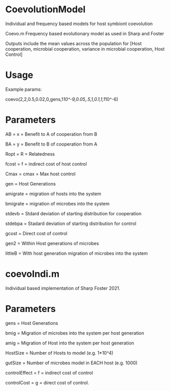 # CoevolutionModel
Individual and frequency based models for host symbiont coevolution

Coevo.m
Frequency based evolutionary model as used in Sharp and Foster

Outputs include the mean values across the population for
[Host cooperation, microbial cooperation, variance in microbial cooperation, Host Control]


# Usage
Example params:

coevo(2,2,0.5,0.02,0,gens,1*10^-9,0.05,.5,1,0.1,1,1*10^-6)

# Parameters
AB = x = Benefit to A of cooperation from B

BA = y = Benefit to B of cooperation from A

Ropt = R = Relatedness

fcost = f = indirect cost of host control

Cmax = cmax = Max host control

gen  = Host Generations

amigrate = migration of hosts into the system

bmigrate = migration of microbes into the system

stdevb = Stdard deviation of starting distribution for cooperation

stdebpa = Stadard deviation of starting distribution for control

gcost = Direct cost of control

gen2 = Within Host generations of microbes

littleB = With host generation migration of microbes into the system 

# coevoIndi.m

Individual based implementation of Sharp Foster 2021.

# Parameters
gens = Host Generations

bmig = Migration of microbes into the system per host generation

amig = Migration of Host into the system per host generation

HostSize = Number of Hosts to model (e.g. 1*10^4)

gutSize = Number of microbes model in EACH host (e.g. 1000)

controlEffect = f = indirect cost of control

controlCost = g = direct cost of control.
